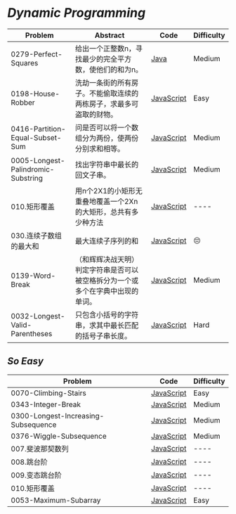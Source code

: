 # *Dynamic Programming*

|Problem|Abstract|Code|Difficulty|
| --- | --- | --- | --- |
|0279-Perfect-Squares|给出一个正整数n，寻找最少的完全平方数，使他们的和为n。|[Java](../LeetCode/Java/0279-Perfect-Squares/src)|Medium|
|0198-House-Robber|洗劫一条街的所有房子。不能偷取连续的两栋房子，求最多可盗取的财物。|[JavaScript](../LeetCode/JavaScript/src/0198-House-Robber.js)|Easy|
|0416-Partition-Equal-Subset-Sum|问是否可以将一个数组分为两份，使两份分别求和相等。|[JavaScript](../LeetCode/JavaScript/src/0416-Partition-Equal-Subset-Sum.js)|Medium|
|0005-Longest-Palindromic-Substring|找出字符串中最长的回文子串。|[JavaScript](../LeetCode/JavaScript/src/0005-Longest-Palindromic-Substring.js)|Medium|
|010.矩形覆盖|用n个2X1的小矩形无重叠地覆盖一个2Xn的大矩形，总共有多少种方法|[JavaScript](../剑指Offer/JavaScript/src/010.矩形覆盖.js)|----|
|030.连续子数组的最大和|最大连续子序列的和|[JavaScript](../剑指Offer/JavaScript/src/030.连续子数组的最大和.js)|:pensive:|
|0139-Word-Break|（和辉辉决战天明）判定字符串是否可以被空格拆分为一个或多个在字典中出现的单词。|[JavaScript](../LeetCode/JavaScript/src/0139-Word-Break.js)| Medium |
|0032-Longest-Valid-Parentheses|只包含小括号的字符串，求其中最长匹配的括号子串长度。|[JavaScript](../LeetCode/JavaScript/src/0032-Longest-Valid-Parentheses.js)| Hard |

## *So Easy*
|Problem|Code|Difficulty|
| --- | --- | --- |
|0070-Climbing-Stairs|[JavaScript](../LeetCode/JavaScript/src/0070-Climbing-Stairs.js)|Easy|
|0343-Integer-Break|[JavaScript](../LeetCode/JavaScript/src/0343-Integer-Break.js)|Medium|
|0300-Longest-Increasing-Subsequence|[JavaScript](../LeetCode/JavaScript/src/0300-Longest-Increasing-Subsequence.js)|Medium|
|0376-Wiggle-Subsequence|[JavaScript](../LeetCode/JavaScript/src/0376-Wiggle-Subsequence.js)|Medium|
|007.斐波那契数列|[JavaScript](../剑指Offer/JavaScript/src/007.斐波那契数列.js)|----|
|008.跳台阶|[JavaScript](../剑指Offer/JavaScript/src/008.跳台阶.js)|----|
|009.变态跳台阶|[JavaScript](../剑指Offer/JavaScript/src/009.变态跳台阶.js)|----|
|010.矩形覆盖|[JavaScript](../剑指Offer/JavaScript/src/010.矩形覆盖.js)|----|
|0053-Maximum-Subarray|[JavaScript](../LeetCode/JavaScript/src/0053-Maximum-Subarray.js)| Easy |


